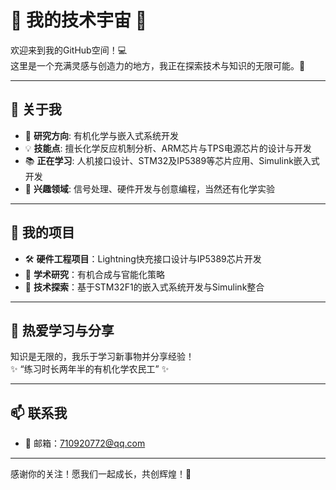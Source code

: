 # 🌟 我的技术宇宙 🌟

欢迎来到我的GitHub空间！💻  
这里是一个充满灵感与创造力的地方，我正在探索技术与知识的无限可能。🚀  

---

## 👋 关于我
- 🔬 **研究方向**: 有机化学与嵌入式系统开发  
- 💡 **技能点**: 擅长化学反应机制分析、ARM芯片与TPS电源芯片的设计与开发  
- 📚 **正在学习**: 人机接口设计、STM32及IP5389等芯片应用、Simulink嵌入式开发  
- 🌌 **兴趣领域**: 信号处理、硬件开发与创意编程，当然还有化学实验  

---

## 🌟 我的项目
- 🛠️ **硬件工程项目**：Lightning快充接口设计与IP5389芯片开发  
- 🔬 **学术研究**：有机合成与官能化策略  
- 🌈 **技术探索**：基于STM32F1的嵌入式系统开发与Simulink整合  

---

## 🌱 热爱学习与分享
知识是无限的，我乐于学习新事物并分享经验！  
✨ “练习时长两年半的有机化学农民工” ✨  

---

## 📫 联系我
- 📧 邮箱：[710920772@qq.com](710920772@qq.com)  

---

感谢你的关注！愿我们一起成长，共创辉煌！💪
